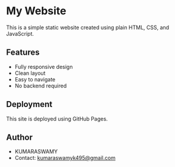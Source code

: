 # My Website

This is a simple static website created using plain HTML, CSS, and JavaScript.

## Features
- Fully responsive design
- Clean layout
- Easy to navigate
- No backend required

## Deployment

This site is deployed using GitHub Pages.

## Author

- KUMARASWAMY
- Contact: kumaraswamyk495@gmail.com
